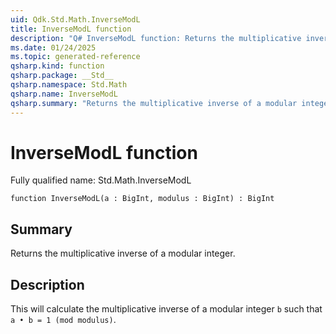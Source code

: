 ```yaml
---
uid: Qdk.Std.Math.InverseModL
title: InverseModL function
description: "Q# InverseModL function: Returns the multiplicative inverse of a modular integer."
ms.date: 01/24/2025
ms.topic: generated-reference
qsharp.kind: function
qsharp.package: __Std__
qsharp.namespace: Std.Math
qsharp.name: InverseModL
qsharp.summary: "Returns the multiplicative inverse of a modular integer."
---
```


# InverseModL function

Fully qualified name: Std.Math.InverseModL

```qsharp
function InverseModL(a : BigInt, modulus : BigInt) : BigInt
```

## Summary
Returns the multiplicative inverse of a modular integer.

## Description
This will calculate the multiplicative inverse of a
modular integer `b` such that `a • b = 1 (mod modulus)`.
